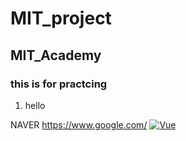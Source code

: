 # MIT_project
## MIT_Academy
### this is for practcing 

1. hello

NAVER <https://www.google.com/>
[![Vue](/images/vue.png)](https://kr.vuejs.org/)
